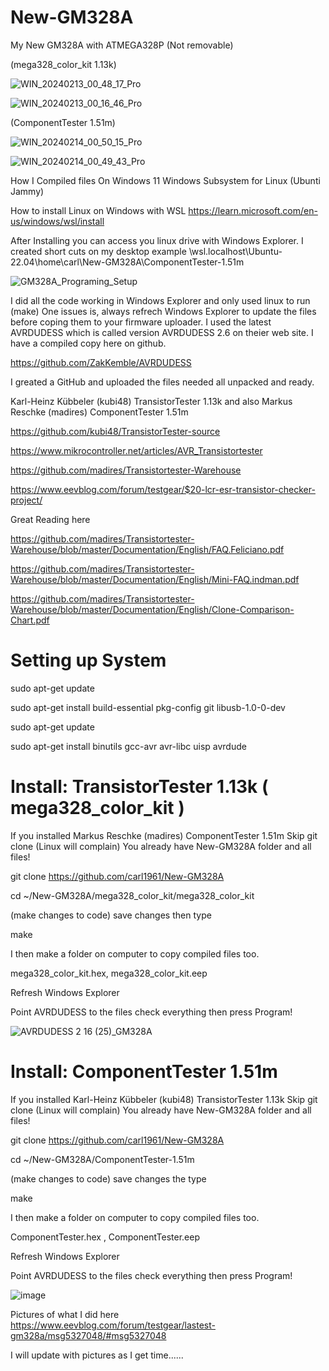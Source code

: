 # New-GM328A
My New GM328A with ATMEGA328P (Not removable)


(mega328_color_kit 1.13k)

![WIN_20240213_00_48_17_Pro](https://github.com/carl1961/New-GM328A/assets/3056821/10ebdc0a-1f45-45ed-a58f-5764b86e4c5f)

![WIN_20240213_00_16_46_Pro](https://github.com/carl1961/New-GM328A/assets/3056821/8fc9be2f-b6c5-4626-9211-0118ede7268a)

(ComponentTester 1.51m)

![WIN_20240214_00_50_15_Pro](https://github.com/carl1961/New-GM328A/assets/3056821/c33c48c8-5ef9-4da9-ac19-e6088ed48d31)

![WIN_20240214_00_49_43_Pro](https://github.com/carl1961/New-GM328A/assets/3056821/dea707b2-fa15-4ce5-b0d9-f772001620c2)




How I Compiled files On Windows 11 Windows Subsystem for Linux (Ubunti Jammy)

How to install Linux on Windows with WSL  https://learn.microsoft.com/en-us/windows/wsl/install

After Installing you can access you linux drive with Windows Explorer. I created short cuts on my desktop
example   \\wsl.localhost\Ubuntu-22.04\home\carl\New-GM328A\ComponentTester-1.51m

![GM328A_Programing_Setup](https://github.com/carl1961/New-GM328A/assets/3056821/3a151028-bf4d-4c7c-a00e-a6f73a3b285a)


I did all the code working in Windows Explorer and only used linux to run (make) 
One issues is, always refrech Windows Explorer to update the files before coping them to your firmware uploader. I used 
the latest AVRDUDESS which is called version AVRDUDESS 2.6 on theier web site. I have a compiled copy here on github.

https://github.com/ZakKemble/AVRDUDESS    


I greated a GitHub and uploaded the files needed all unpacked and ready.


Karl-Heinz Kübbeler (kubi48) TransistorTester 1.13k    and also  Markus Reschke (madires) ComponentTester 1.51m

https://github.com/kubi48/TransistorTester-source

https://www.mikrocontroller.net/articles/AVR_Transistortester

https://github.com/madires/Transistortester-Warehouse

https://www.eevblog.com/forum/testgear/$20-lcr-esr-transistor-checker-project/

Great Reading here

https://github.com/madires/Transistortester-Warehouse/blob/master/Documentation/English/FAQ.Feliciano.pdf

https://github.com/madires/Transistortester-Warehouse/blob/master/Documentation/English/Mini-FAQ.indman.pdf

https://github.com/madires/Transistortester-Warehouse/blob/master/Documentation/English/Clone-Comparison-Chart.pdf



# Setting up System

sudo apt-get update

sudo apt-get install build-essential pkg-config git libusb-1.0-0-dev

sudo apt-get update

sudo apt-get install binutils gcc-avr avr-libc uisp avrdude



# Install:  TransistorTester 1.13k  ( mega328_color_kit )
				 
				 
If you installed Markus Reschke (madires) ComponentTester 1.51m  Skip git clone (Linux will complain)
You already have New-GM328A folder and all files!

git clone https://github.com/carl1961/New-GM328A 

cd  ~/New-GM328A/mega328_color_kit/mega328_color_kit

(make changes to code)
save changes
then type

make   

I then make a folder on  computer to copy compiled files too.

 mega328_color_kit.hex,   mega328_color_kit.eep 

 Refresh Windows Explorer

Point AVRDUDESS to the files  check everything then press Program!

![AVRDUDESS 2 16 (25)_GM328A](https://github.com/carl1961/New-GM328A/assets/3056821/fef00efd-07e0-4d68-a77d-5ec6f86d7cf5)



# Install:    ComponentTester 1.51m


If you installed Karl-Heinz Kübbeler (kubi48) TransistorTester 1.13k  Skip git clone (Linux will complain)
You already have New-GM328A folder and all files!

git clone https://github.com/carl1961/New-GM328A  

cd  ~/New-GM328A/ComponentTester-1.51m

(make changes to code)
save changes
the type

make   

I then make a folder on  computer to copy compiled files too.

ComponentTester.hex ,   ComponentTester.eep

 Refresh Windows Explorer

Point AVRDUDESS to the files  check everything then press Program!

![image](https://github.com/carl1961/New-GM328A/assets/3056821/b8fd3374-1c50-4282-b1d3-26631ee217dd)



Pictures of what I did here
https://www.eevblog.com/forum/testgear/lastest-gm328a/msg5327048/#msg5327048

I will update with pictures as I get time......
